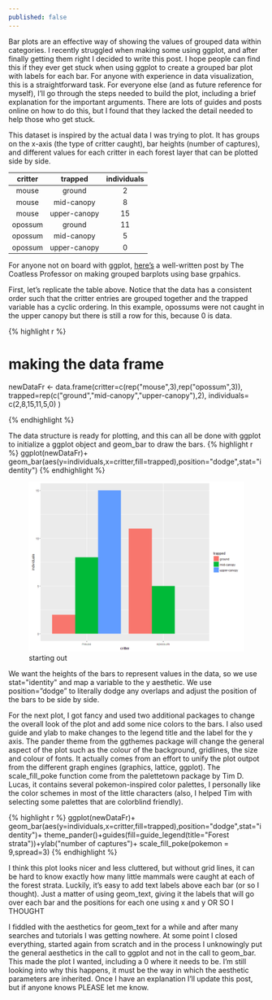 ```yaml
---
published: false
---
```


Bar plots are an effective way of showing the values of grouped data within categories. I recently struggled when making some using ggplot, and after finally getting them right I decided to write this post. I hope people can find this if they ever get stuck when using ggplot to create a grouped bar plot with labels for each bar. For anyone with experience in data visualization, this is a straightforward task. For everyone else (and as future reference for myself), I’ll go through the steps needed to build the plot, including a brief explanation for the important arguments. There are lots of guides and posts online on how to do this, but I found that they lacked the detail needed to help those who get stuck.

This dataset is inspired by the actual data I was trying to plot. It has groups on the x-axis (the type of critter caught), bar heights (number of captures), and different values for each critter in each forest layer that can be plotted side by side.

| critter |    trapped   | individuals |
|:-------:|:------------:|:-----------:|
|  mouse  |    ground    |      2      |
|  mouse  |  mid-canopy  |      8      |
|  mouse  | upper-canopy |      15     |
| opossum |    ground    |      11     |
| opossum |  mid-canopy  |      5      |
| opossum | upper-canopy |      0      |

For anyone not on board with ggplot, [here’s](http://thecoatlessprofessor.com/programming/creating-stacked-barplot-and-grouped-barplot-in-r-using-base-graphics-no-ggplot2/) a well-written post by The Coatless Professor on making grouped barplots using base grpahics. 

First, let’s replicate the table above. Notice that the data has a consistent order such that the critter entries are grouped together and the  trapped variable has a cyclic ordering. In this example, opossums were not caught in the upper canopy but there is still a row for this, because 0 is data. 

{% highlight r %}
# making the data frame
newDataFr <- data.frame(critter=c(rep("mouse",3),rep("opossum",3)),
                        trapped=rep(c("ground","mid-canopy","upper-canopy"),2),
                        individuals= c(2,8,15,11,5,0) )

{% endhighlight %}

The data structure is ready for plotting, and this can all be done with ggplot to initialize a ggplot object and geom_bar to draw the bars.
{% highlight r %}
ggplot(newDataFr)+
  geom_bar(aes(y=individuals,x=critter,fill=trapped),position="dodge",stat="identity")
{% endhighlight %}

<figure>
    <a href="/images/bars1.png"><img src="/images/bars1.png"></a>
        <figcaption>starting out</figcaption>
</figure>

We want the heights of the bars to represent values in the data, so we use stat="identity" and map a variable to the y aesthetic. We use position=”dodge” to literally dodge any overlaps and adjust the position of the bars to be side by side. 

For the next plot, I got fancy and used two additional packages to change the overall look of the plot and add some nice colors to the bars. I also used guide and ylab to make changes to the legend title and the label for the y axis. The pander theme from the ggthemes package will change the general aspect of the plot such as the colour of the background, gridlines, the size and colour of fonts. It actually comes from an effort to unify the plot outpot from the different graph engines (graphics, lattice, ggplot). The scale_fill_poke function come from the palettetown package by Tim D. Lucas, it contains several pokemon-inspired color palettes, I personally like the color schemes in most of the little characters (also, I helped Tim with selecting some palettes that are colorblind friendly).  

{% highlight r %}
ggplot(newDataFr)+
  geom_bar(aes(y=individuals,x=critter,fill=trapped),position="dodge",stat="identity")+
  theme_pander()+guides(fill=guide_legend(title="Forest strata"))+ylab("number of captures")+
  scale_fill_poke(pokemon = 9,spread=3)
 {% endhighlight %}

I think this plot looks nicer and less cluttered, but without grid lines, it can be hard to know exactly how many little mammals were caught at each of the forest strata. Luckily, it’s easy to add text labels above each bar (or so I thought). Just a matter of using geom_text, giving it the labels that will go over each bar and the positions for each one using x and y OR SO I THOUGHT

I fiddled with the aesthetics for geom_text for a while and after many searches and tutorials I was getting nowhere. At some point I closed everything, started again from scratch and in the process I unknowingly put the general aesthetics in the call to ggplot and not in the call to geom_bar. This made the plot I wanted, including a 0 where it needs to be. I’m still looking into why this happens, it must be the way in which the aesthetic parameters are inherited. Once I have an explanation I’ll update this post, but if anyone knows PLEASE let me know. 

